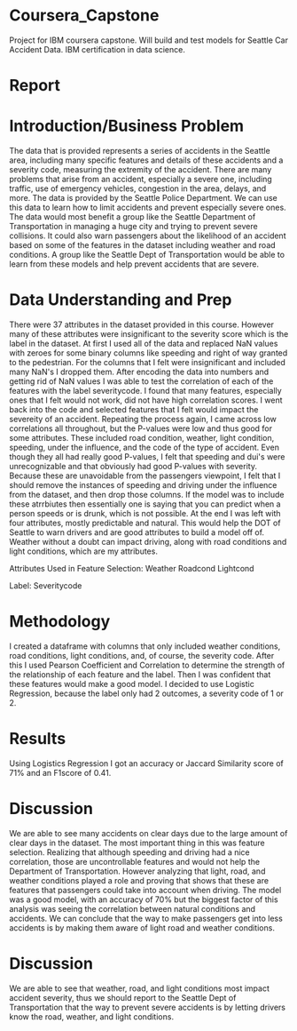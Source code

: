 # Coursera_Capstone
Project for IBM coursera capstone. Will build and test models for Seattle Car Accident Data. IBM certification in data science.

# Report

# Introduction/Business Problem
The data that is provided represents a series of accidents in the Seattle area, including many specific features and details of these accidents and a severity code, measuring the extremity of the accident. There are many problems that arise from an accident, especially a severe one, including traffic, use of emergency vehicles, congestion in the area, delays, and more. The data is provided by the Seattle Police Department. We can use this data to learn how to limit accidents and prevent especially severe ones. The data would most benefit a group like the Seattle Department of Transportation in managing a huge city and trying to prevent severe collisions. It could also warn passengers about the likelihood of an accident based on some of the features in the dataset including weather and road conditions. A group like the Seattle Dept of Transportation would be able to learn from these models and help prevent accidents that are severe.

# Data Understanding and Prep
There were 37 attributes in the dataset provided in this course. However many of these attributes were insignificant to the severity score which is the label in the dataset. At first I used all of the data and replaced NaN values with zeroes for some binary columns like speeding and right of way granted to the pedestrian. For the columns that I felt were insignificant and included many NaN's I dropped them. After encoding the data into numbers and getting rid of NaN values I was able to test the correlation of each of the features with the label severitycode. I found that many features, especially ones that I felt would not work, did not have high correlation scores. I went back into the code and selected features that I felt would impact the severeity of an accident. Repeating the process again, I came across low correlations all throughout, but the P-values were low and thus good for some attributes. These included road condition, weather, light condition, speeding, under the influence, and the code of the type of accident. Even though they all had really good P-values, I felt that speeding and dui's were unrecognizable and that obviously had good P-values with severity. Because these are unavoidable from the passengers viewpoint, I felt that I should remove the instances of speeding and driving under the influence from the dataset, and then drop those columns. If the model was to include these atrrbiutes then essentially one is saying that you can predict when a person speeds or is drunk, which is not possible. At the end I was left with four attributes, mostly predictable and natural. This would help the DOT of Seattle to warn drivers and are good attributes to build a model off of. Weather without a doubt can impact driving, along with road conditions and light conditions, which are my attributes.

Attributes Used in Feature Selection:
Weather
Roadcond
Lightcond

Label:
Severitycode

# Methodology
I created a dataframe with columns that only included weather conditions, road conditions, light conditions, and, of course, the severity code. After this I used Pearson Coefficient and Correlation to determine the strength of the relationship of each feature and the label. Then I was confident that these features would make a good model. I decided to use Logistic Regression, because the label only had 2 outcomes, a severity code of 1 or 2. 

# Results
Using Logistics Regression I got an accuracy or Jaccard Similarity score of 71% and an F1score of 0.41. 

# Discussion
We are able to see many accidents on clear days due to the large amount of clear days in the dataset. The most important thing in this was feature selection. Realizing that although speeding and driving had a nice correlation, those are uncontrollable features and would not help the Department of Transportation. However analyzing that light, road, and weather conditions played a role and proving that shows that these are features that passengers could take into account when driving. The model was a good model, with an accuracy of 70% but the biggest factor of this analysis was seeing the correlation between natural conditions and accidents. We can conclude that the way to make passengers get into less accidents is by making them aware of light road and weather conditions.

# Discussion
We are able to see that weather, road, and light conditions most impact accident severity, thus we should report to the Seattle Dept of Transportation that the way to prevent severe accidents is by letting drivers know the road, weather, and light conditions.
